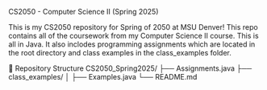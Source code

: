 CS2050 - Computer Science II (Spring 2025)

This is my CS2050 repository for Spring of 2050 at MSU Denver! This repo contains all of the coursework from my Computer Science II course. This is all in Java. It also inclodes programming assignments which are located in the root directory and class examples in the class_examples folder.

📁 Repository Structure
CS2050_Spring2025/
├── Assignments.java
├── class_examples/
│   ├── Examples.java
└── README.md
